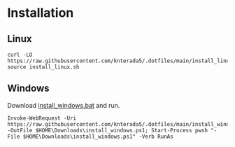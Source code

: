 # Installation

## Linux
```
curl -LO https://raw.githubusercontent.com/knterada5/.dotfiles/main/install_linux.sh; source install_linux.sh
```

## Windows
Download [install_windows.bat](https://raw.githubusercontent.com/knterada5/.dotfiles/main/install_windows.ps1) and run.
```
Invoke-WebRequest -Uri https://raw.githubusercontent.com/knterada5/.dotfiles/main/install_windows.ps1 -OutFile $HOME\Downloads\install_windows.ps1; Start-Process pwsh "-File $HOME\Downloads\install_windows.ps1" -Verb RunAs
```
